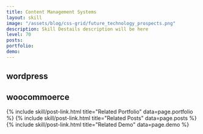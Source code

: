 ```yaml
---
title: Content Management Systems
layout: skill
image: "/assets/blog/css-grid/future_technology_prospects.png"
description: Skill Destails description will be here
level: 70
posts: 
portfolio: 
demo: 
---
```


## wordpress

## woocommoerce 

<div class="mt-5">
    {% include skill/post-link.html title="Related Portfolio" data=page.portfolio %}
    {% include skill/post-link.html title="Related Posts" data=page.posts %}
    {% include skill/post-link.html title="Related Demo" data=page.demo %}
</div>